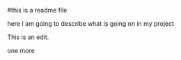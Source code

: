 #this is a readme file

here I am going to describe what is going on in my project

This is an edit.

one more